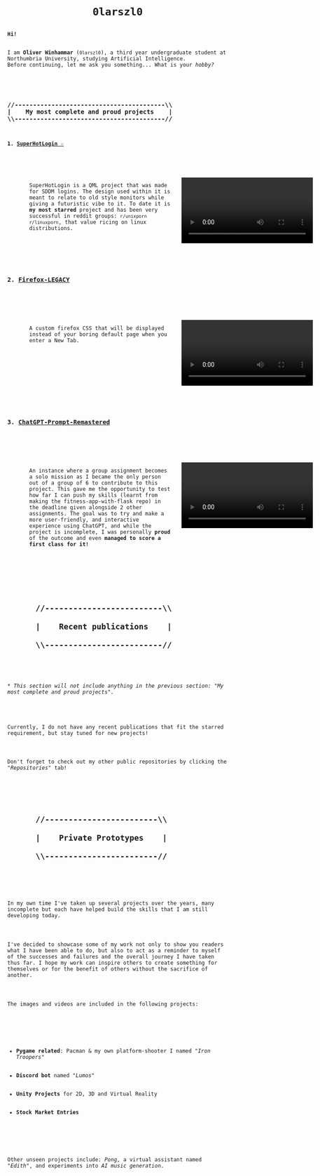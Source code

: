 <code>
<div id="main">
   
<h1 align=center>0larszl0</h1>
<strong>Hi!</strong>
<br  />
I am <strong>Oliver Winhammar</strong> (<code>0larszl0</code>), a third year undergraduate student at Northumbria University, studying Artificial Intelligence.
Before continuing, let me ask you something... What is your <i>hobby?</i></p>

<h3>
//-----------------------------------------\\
|&nbsp;&nbsp;&nbsp;&nbsp;My most complete and proud projects&nbsp;&nbsp;&nbsp;&nbsp;|
\\-----------------------------------------//
</h3>
   
<div><strong>1. <a href="https://github.com/0larszl0/SuperHotLogin">SuperHotLogin ☆</a></strong></div>

   <div style="display: grid; grid-template-columns: 65% 35%; grid-column-gap: 20px; width: 100%; height: max(200px, auto); padding: 0 50px">
      <div>
         <p style="width: inherit; text-wrap: wrap">SuperHotLogin is a QML project that was made for SDDM logins. The design used within it is meant to relate to old style monitors while giving a futuristic vibe to it. To date it is <strong>my most starred</strong> project and has been very successful in reddit groups: <code>r/unixporn</code> <code>r/linuxporn</code>, that value ricing on linux distributions.</p>
      </div>
      <div>
         <video autoplay width="inherit" height="inherit">
            <source src="RepositoryClips/SuperHotLogin-Clip.mp4" type="video/mp4">
             Your browser does not support playing the mp4 SuperHotLogin clip.
         </video>
      </div>
   </div>

   <h3>2. <a href="https://github.com/0larszl0/Firefox-LEGACY">Firefox-LEGACY</a></h3>

   <div style="display: grid; grid-template-columns: 65% 35%; grid-column-gap: 20px; width: 100%; height: max(200px, auto); padding: 0 50px">
      <div>
         <p style="width: inherit; text-wrap: wrap">A custom firefox CSS that will be displayed instead of your boring default page when you enter a New Tab.</p>
      </div>
      <div>
         <video autoplay width="inherit" height="inherit">
            <source src="RepositoryClips/FireFox-LEGACY-Clip.mp4" type="video/mp4">
             Your browser does not support playing the mp4 SuperHotLogin clip.
         </video>
      </div>
   </div>

   <h3>3. <a href="https://github.com/0larszl0/ChatGPT-Prompt-Remastered">ChatGPT-Prompt-Remastered</a></h3>

   <div style="display: grid; grid-template-columns: 65% 35%; grid-column-gap: 20px; width: 100%; height: max(200px, auto); padding: 0 50px">
      <div>
         <p style="width: inherit; text-wrap: wrap">An instance where a group assignment becomes a solo mission as I became the only person out of a group of 6 to contribute to this project. This gave me the opportunity to test how far I can push my skills (learnt from making the fitness-app-with-flask repo) in the deadline given alongside 2 other assignments. The goal was to try and make a more user-friendly, and interactive experience using ChatGPT, and while the project is incomplete, I was personally <strong>proud</strong> of the outcome and even <strong>managed to score a first class for it!</strong></p>
      </div>
      <div>
         <video autoplay width="inherit" height="inherit">
            <source src="RepositoryClips/ChatGPT-Remastered-Clip.mp4" type="video/mp4">
             Your browser does not support playing the mp4 SuperHotLogin clip.
         </video>
      </div>
   </div>

   <h2 style="text-wrap: nowrap">
      //-------------------------\\<br  />
      |&nbsp;&nbsp;&nbsp;&nbsp;Recent publications&nbsp;&nbsp;&nbsp;&nbsp;|<br  />
      \\-------------------------//
   </h2>
   <p>* <i>This section will not include anything in the previous section: "My most complete and proud projects".</i></p>

   <p>Currently, I do not have any recent publications that fit the starred requirement, but stay tuned for new projects!</p>
   <p>Don't forget to check out my other public repositories by clicking the "<i>Repositories</i>" tab!</p>

   <h2 style="text-wrap: nowrap">
      //------------------------\\<br  />
      |&nbsp;&nbsp;&nbsp;&nbsp;Private Prototypes&nbsp;&nbsp;&nbsp;&nbsp;|<br  />
      \\------------------------//
   </h2>

   <p>In my own time I've taken up several projects over the years, many incomplete but each have helped build the skills that I am still developing today.</p>
   <p>I've decided to showcase some of my work not only to show you readers what I have been able to do, but also to act as a reminder to myself of the successes and failures and the overall journey I have taken thus far. I hope my work can inspire others to create something for themselves or for the benefit of others without the sacrifice of another.</p>
   <p>The images and videos are included in the following projects:</p>

   <ul>
      <li><strong>Pygame related</strong>: Pacman & my own platform-shooter I named "<i>Iron Troopers</i>"</li>
      <li><strong>Discord bot</strong> named "<i>Lumos</i>"</li>
      <li><strong>Unity Projects</strong> for 2D, 3D and Virtual Reality</li>
      <li><strong>Stock Market Entries</strong></li>
   </ul>

   <p>Other unseen projects include: <i>Pong</i>, a virtual assistant named "<i>Edith</i>", and experiments into <i>AI music generation</i>.</p>

</div>
</code>
